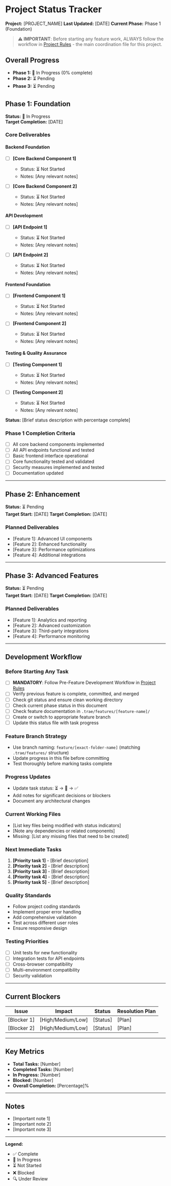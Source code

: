 # Project Status Tracker

**Project:** [PROJECT_NAME]
**Last Updated:** [DATE]
**Current Phase:** Phase 1 (Foundation)

> **⚠️ IMPORTANT**: Before starting any feature work, ALWAYS follow the workflow in [Project Rules](../rules/project_rules.md) - the main coordination file for this project.

## Overall Progress

- **Phase 1:** 🔄 In Progress (0% complete)
- **Phase 2:** ⏳ Pending
- **Phase 3:** ⏳ Pending

## Phase 1: Foundation

**Status:** 🔄 In Progress  
**Target Completion:** [DATE]

### Core Deliverables

#### Backend Foundation
- [ ] **[Core Backend Component 1]**
  - Status: ⏳ Not Started
  - Notes: [Any relevant notes]

- [ ] **[Core Backend Component 2]**
  - Status: ⏳ Not Started
  - Notes: [Any relevant notes]

#### API Development
- [ ] **[API Endpoint 1]**
  - Status: ⏳ Not Started
  - Notes: [Any relevant notes]

- [ ] **[API Endpoint 2]**
  - Status: ⏳ Not Started
  - Notes: [Any relevant notes]

#### Frontend Foundation
- [ ] **[Frontend Component 1]**
  - Status: ⏳ Not Started
  - Notes: [Any relevant notes]

- [ ] **[Frontend Component 2]**
  - Status: ⏳ Not Started
  - Notes: [Any relevant notes]

#### Testing & Quality Assurance
- [ ] **[Testing Component 1]**
  - Status: ⏳ Not Started
  - Notes: [Any relevant notes]

- [ ] **[Testing Component 2]**
  - Status: ⏳ Not Started
  - Notes: [Any relevant notes]

**Status:** [Brief status description with percentage complete]

### Phase 1 Completion Criteria
- [ ] All core backend components implemented
- [ ] All API endpoints functional and tested
- [ ] Basic frontend interface operational
- [ ] Core functionality tested and validated
- [ ] Security measures implemented and tested
- [ ] Documentation updated

---

## Phase 2: Enhancement

**Status:** ⏳ Pending  
**Target Start:** [DATE]
**Target Completion:** [DATE]

### Planned Deliverables
- [Feature 1]: Advanced UI components
- [Feature 2]: Enhanced functionality
- [Feature 3]: Performance optimizations
- [Feature 4]: Additional integrations

---

## Phase 3: Advanced Features

**Status:** ⏳ Pending  
**Target Start:** [DATE]
**Target Completion:** [DATE]

### Planned Deliverables
- [Feature 1]: Analytics and reporting
- [Feature 2]: Advanced customization
- [Feature 3]: Third-party integrations
- [Feature 4]: Performance monitoring

---

## Development Workflow

### Before Starting Any Task
- [ ] **MANDATORY**: Follow Pre-Feature Development Workflow in [Project Rules](../rules/project_rules.md)
- [ ] Verify previous feature is complete, committed, and merged
- [ ] Check git status and ensure clean working directory
- [ ] Check current phase status in this document
- [ ] Check feature documentation in `.trae/features/[feature-name]/`
- [ ] Create or switch to appropriate feature branch
- [ ] Update this status file with task progress

### Feature Branch Strategy
- Use branch naming: `feature/[exact-folder-name]` (matching `.trae/features/` structure)
- Update progress in this file before committing
- Test thoroughly before marking tasks complete

### Progress Updates
- Update task status: ⏳ → 🔄 → ✅
- Add notes for significant decisions or blockers
- Document any architectural changes

### Current Working Files
- [List key files being modified with status indicators]
- [Note any dependencies or related components]
- Missing: [List any missing files that need to be created]

### Next Immediate Tasks
1. **[Priority task 1]** - [Brief description]
2. **[Priority task 2]** - [Brief description]
3. **[Priority task 3]** - [Brief description]
4. **[Priority task 4]** - [Brief description]
5. **[Priority task 5]** - [Brief description]

### Quality Standards
- Follow project coding standards
- Implement proper error handling
- Add comprehensive validation
- Test across different user roles
- Ensure responsive design

### Testing Priorities
- [ ] Unit tests for new functionality
- [ ] Integration tests for API endpoints
- [ ] Cross-browser compatibility
- [ ] Multi-environment compatibility
- [ ] Security validation

---

## Current Blockers

| Issue | Impact | Status | Resolution Plan |
|-------|--------|--------|--------------|
| [Blocker 1] | [High/Medium/Low] | [Status] | [Plan] |
| [Blocker 2] | [High/Medium/Low] | [Status] | [Plan] |

---

## Key Metrics

- **Total Tasks:** [Number]
- **Completed Tasks:** [Number]
- **In Progress:** [Number]
- **Blocked:** [Number]
- **Overall Completion:** [Percentage]%

---

## Notes

- [Important note 1]
- [Important note 2]
- [Important note 3]

---

**Legend:**
- ✅ Complete
- 🔄 In Progress
- ⏳ Not Started
- ❌ Blocked
- 🔍 Under Review
